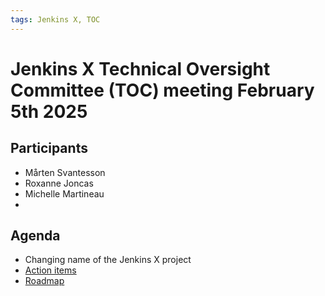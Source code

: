 ```yaml
---
tags: Jenkins X, TOC
---
```

# Jenkins X Technical Oversight Committee (TOC) meeting February 5th 2025

## Participants

- Mårten Svantesson
- Roxanne Joncas
- Michelle Martineau
- <fill in>

## Agenda

- Changing name of the Jenkins X project
- [Action items](https://github.com/orgs/jenkins-x/projects/21/views/1)
- [Roadmap](https://github.com/orgs/jenkins-x/projects/23/views/1)
